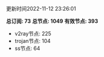 更新时间2022-11-12 23:26:01

**总订阅: 73**
**总节点: 1049**
**有效节点: 393**
- v2ray节点: 225
- trojan节点: 104
- ss节点: 64
